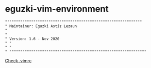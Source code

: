 eguzki-vim-environment
======================

    """""""""""""""""""""""""""""""""""""""""""""""""""""""""""""""
    " Maintainer: Eguzki Astiz Lezaun
    "
    "
    " Version: 1.6 - Nov 2020
    " "
    " "
    " """""""""""""""""""""""""""""""""""""""""""""""""""""""""""""""

[Check .vimrc](.vimrc)
